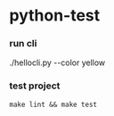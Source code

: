 # python-test

### run cli

./hellocli.py  --color yellow

### test project

`make lint && make test`